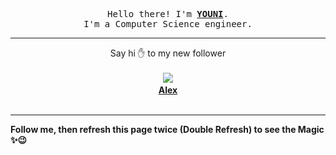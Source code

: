 
<p align='center'>
<samp>
Hello there! I'm <b><a rel='nofollow noopener noreferrer' target='_blank' href='https://github.com/abdelyouni'>YOUNI</a></b>.
<br>I'm a Computer Science engineer.
</samp>
</p>
<hr>
<p align='center'>
<span>Say hi ✋ to my new follower </span></br></br>
<img src='https://avatars2.githubusercontent.com/u/8171453?s=100&amp;v=4'><img src='https://maisonpizza.com/github/abdelyouni/1609927524_img.png' width='1' height='1'><b></br>
<a rel='nofollow noopener noreferrer' target='_blank' href='https://github.com/whynotcrybot'>Alex</a></b></br></br>
</p>
<hr>
<b>Follow me, then refresh this page twice (Double Refresh) to see the Magic ✨😉</b> 
